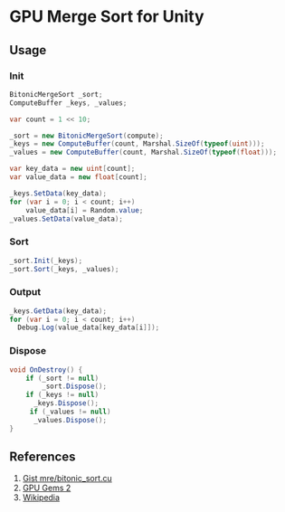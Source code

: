 # GPU Merge Sort for Unity
## Usage

### Init
```csharp
BitonicMergeSort _sort;
ComputeBuffer _keys, _values;

var count = 1 << 10;

_sort = new BitonicMergeSort(compute);
_keys = new ComputeBuffer(count, Marshal.SizeOf(typeof(uint)));
_values = new ComputeBuffer(count, Marshal.SizeOf(typeof(float)));

var key_data = new uint[count];
var value_data = new float[count];

_keys.SetData(key_data);
for (var i = 0; i < count; i++)
	value_data[i] = Random.value;
_values.SetData(value_data);
```

### Sort
```csharp
_sort.Init(_keys);
_sort.Sort(_keys, _values);
```

### Output
```csharp
_keys.GetData(key_data);
for (var i = 0; i < count; i++)
  Debug.Log(value_data[key_data[i]]);
```

### Dispose
```csharp
void OnDestroy() {
	if (_sort != null)
		_sort.Dispose();
	if (_keys != null)
	  _keys.Dispose();
	 if (_values != null)
	  _values.Dispose();
}
```

## References
 1. [Gist mre/bitonic_sort.cu](https://gist.github.com/mre/1392067)
 2. [GPU Gems 2](https://developer.nvidia.com/gpugems/GPUGems2/gpugems2_chapter46.html)
 3. [Wikipedia](https://en.wikipedia.org/wiki/Bitonic_sorter)
